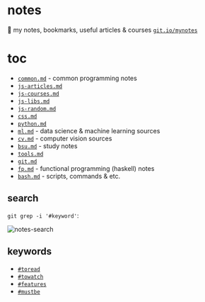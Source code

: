 # notes

:notebook: my notes, bookmarks, useful articles & courses [`git.io/mynotes`](https://git.io/mynotes)

# toc

* [`common.md`](https://drapegnik.github.io/notes/common) - common programming notes
* [`js-articles.md`](https://drapegnik.github.io/notes/js-articles)
* [`js-courses.md`](https://drapegnik.github.io/notes/js-courses)
* [`js-libs.md`](https://drapegnik.github.io/notes/js-libs)
* [`js-random.md`](https://drapegnik.github.io/notes/js-random)
* [`css.md`](https://drapegnik.github.io/notes/css)
* [`python.md`](https://drapegnik.github.io/notes/python)
* [`ml.md`](https://drapegnik.github.io/notes/ml) - data science & machine learning sources
* [`cv.md`](https://drapegnik.github.io/notes/cv) - computer vision sources
* [`bsu.md`](https://drapegnik.github.io/notes/bsu) - study notes
* [`tools.md`](https://drapegnik.github.io/notes/tools)
* [`git.md`](https://drapegnik.github.io/notes/git)
* [`fp.md`](https://drapegnik.github.io/notes/fp) - functional programming (haskell) notes
* [`bash.md`](https://drapegnik.github.io/notes/bash) - scripts, commands & etc.

## search

`git grep -i '#keyword'`:

![notes-search](http://res.cloudinary.com/dzsjwgjii/image/upload/v1517061425/notes-search.png)

## keywords

* [`#toread`](https://github.com/Drapegnik/notes/search?q=toread)
* [`#towatch`](https://github.com/Drapegnik/notes/search?q=towatch)
* [`#features`](https://github.com/Drapegnik/notes/search?q=features)
* [`#mustbe`](https://github.com/Drapegnik/notes/search?q=mustbe)
  <!-- * [`#`](https://github.com/Drapegnik/notes/search?q=) -->
